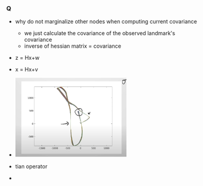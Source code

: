### Q

- why do not marginalize other nodes when computing current covariance
  - we just calculate the covariance of the observed landmark's covariance
  - inverse of hessian matrix = covariance

- z = Hx+w
- x = Hx+v
- <img src="https://raw.githubusercontent.com/redcxx/note-images/master/2022/03/upgit_20220321_1647887282.png" alt="image-20220321182801146" style="zoom:33%;" />





- tian operator





















- 









